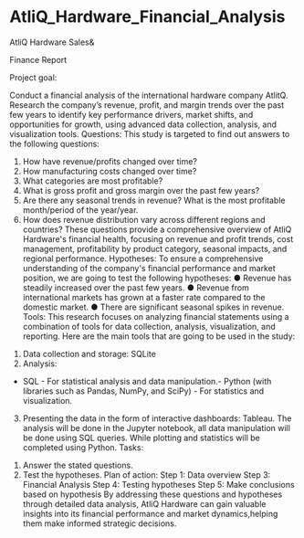 # AtliQ_Hardware_Financial_Analysis
AtliQ Hardware Sales&amp;

Finance Report

Project goal:

Conduct a financial analysis of the international hardware company AtlitQ. Research the
company’s revenue, profit, and margin trends over the past few years to identify key
performance drivers, market shifts, and opportunities for growth, using advanced data
collection, analysis, and visualization tools.
Questions:
This study is targeted to find out answers to the following questions:
1. How have revenue/profits changed over time?
2. How manufacturing costs changed over time?
3. What categories are most profitable?
4. What is gross profit and gross margin over the past few years?
5. Are there any seasonal trends in revenue? What is the most profitable
month/period of the year/year.
6. How does revenue distribution vary across different regions and countries?
These questions provide a comprehensive overview of AtliQ Hardware's financial
health, focusing on revenue and profit trends, cost management, profitability by product
category, seasonal impacts, and regional performance.
Hypotheses:
To ensure a comprehensive understanding of the company's financial performance and
market position, we are going to test the following hypotheses:
● Revenue has steadily increased over the past few years.
● Revenue from international markets has grown at a faster rate compared to the
domestic market.
● There are significant seasonal spikes in revenue.
Tools:
This research focuses on analyzing financial statements using a combination of tools for
data collection, analysis, visualization, and reporting. Here are the main tools that are
going to be used in the study:
1) Data collection and storage: SQLite
2) Analysis:
- SQL - For statistical analysis and data manipulation.- Python (with libraries such as Pandas, NumPy, and SciPy) - For statistics
and visualization.
3) Presenting the data in the form of interactive dashboards: Tableau.
The analysis will be done in the Jupyter notebook, all data manipulation will be done
using SQL queries. While plotting and statistics will be completed using Python.
Tasks:
1. Answer the stated questions.
2. Test the hypotheses.
Plan of action:
Step 1: Data overview
Step 3: Financial Analysis
Step 4: Testing hypotheses
Step 5: Make conclusions based on hypothesis
By addressing these questions and hypotheses through detailed data analysis, AtliQ
Hardware can gain valuable insights into its financial performance and market
dynamics,helping them make informed strategic decisions.
